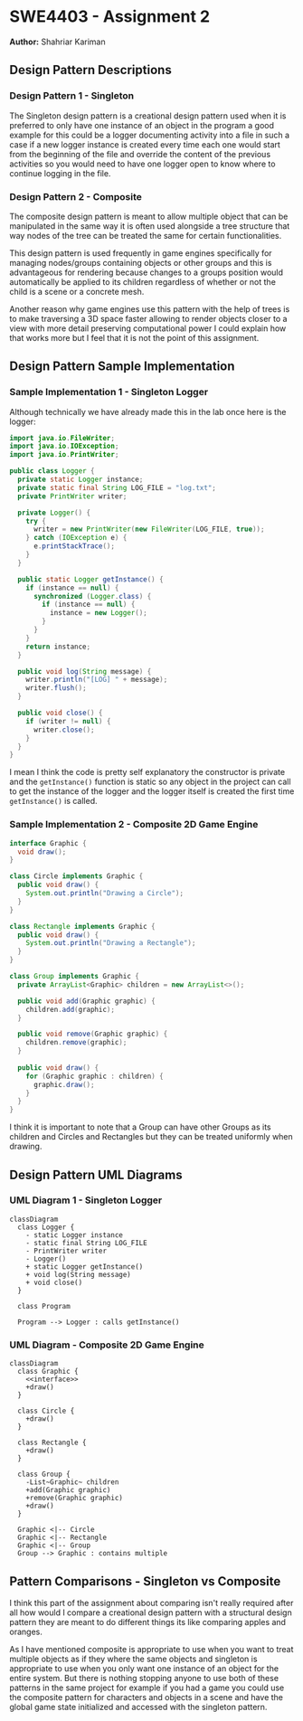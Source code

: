 # SWE4403 - Assignment 2

**Author:** Shahriar Kariman

## Design Pattern Descriptions

### Design Pattern 1 - Singleton

The Singleton design pattern is a creational design pattern used when it is preferred to only have one instance of an object in the program
a good example for this could be a logger documenting activity into a file in such a case if a new logger instance is created every time each
one would start from the beginning of the file and override the content of the previous activities so you would need to have one logger open to know
where to continue logging in the file.

### Design Pattern 2 - Composite

The composite design pattern is meant to allow multiple object that can be manipulated in the same way it is often used alongside
a tree structure that way nodes of the tree can be treated the same for certain functionalities.

This design pattern is used frequently in game engines specifically for managing nodes/groups containing objects or other groups
and this is advantageous for rendering because changes to a groups position would automatically be applied to its children regardless of
whether or not the child is a scene or a concrete mesh.

Another reason why game engines use this pattern with the help of trees is to make traversing a 3D space faster allowing to render objects closer
to a view with more detail preserving computational power I could explain how that works more but I feel that it is not the point of this assignment.

## Design Pattern Sample Implementation

### Sample Implementation 1 - Singleton Logger

Although technically we have already made this in the lab once here is the logger:

```java
import java.io.FileWriter;
import java.io.IOException;
import java.io.PrintWriter;

public class Logger {
  private static Logger instance;
  private static final String LOG_FILE = "log.txt";
  private PrintWriter writer;

  private Logger() {
    try {
      writer = new PrintWriter(new FileWriter(LOG_FILE, true));
    } catch (IOException e) {
      e.printStackTrace();
    }
  }

  public static Logger getInstance() {
    if (instance == null) {
      synchronized (Logger.class) {
        if (instance == null) {
          instance = new Logger();
        }
      }
    }
    return instance;
  }

  public void log(String message) {
    writer.println("[LOG] " + message);
    writer.flush();
  }

  public void close() {
    if (writer != null) {
      writer.close();
    }
  }
}
```

I mean I think the code is pretty self explanatory the constructor is private and the `getInstance()` function is static so any object in the project
can call to get the instance of the logger and the logger itself is created the first time `getInstance()` is called.

### Sample Implementation 2 - Composite 2D Game Engine

```java
interface Graphic {
  void draw();
}

class Circle implements Graphic {
  public void draw() {
    System.out.println("Drawing a Circle");
  }
}

class Rectangle implements Graphic {
  public void draw() {
    System.out.println("Drawing a Rectangle");
  }
}

class Group implements Graphic {
  private ArrayList<Graphic> children = new ArrayList<>();

  public void add(Graphic graphic) {
    children.add(graphic);
  }

  public void remove(Graphic graphic) {
    children.remove(graphic);
  }
  
  public void draw() {
    for (Graphic graphic : children) {
      graphic.draw();
    }
  }
}
```

I think it is important to note that a Group can have other Groups as its children and Circles and Rectangles but they can be treated uniformly when drawing.

## Design Pattern UML Diagrams

### UML Diagram 1 - Singleton Logger

```mermaid
classDiagram
  class Logger {
    - static Logger instance
    - static final String LOG_FILE
    - PrintWriter writer
    - Logger()
    + static Logger getInstance()
    + void log(String message)
    + void close()
  }
  
  class Program
  
  Program --> Logger : calls getInstance()
```

### UML Diagram - Composite 2D Game Engine

```mermaid
classDiagram
  class Graphic {
    <<interface>>
    +draw()
  }

  class Circle {
    +draw()
  }

  class Rectangle {
    +draw()
  }

  class Group {
    -List~Graphic~ children
    +add(Graphic graphic)
    +remove(Graphic graphic)
    +draw()
  }

  Graphic <|-- Circle
  Graphic <|-- Rectangle
  Graphic <|-- Group
  Group --> Graphic : contains multiple
```

## Pattern Comparisons - Singleton vs Composite

I think this part of the assignment about comparing isn't really required after all how would I compare a creational design pattern with a structural design pattern they are
meant to do different things its like comparing apples and oranges.

As I have mentioned composite is appropriate to use when you want to treat multiple objects as if they where the same objects and singleton is appropriate to use when you only
want one instance of an object for the entire system. But there is nothing stopping anyone to use both of these patterns in the same project for example if you had a game
you could use the composite pattern for characters and objects in a scene and have the global game state initialized and accessed with the singleton pattern.
